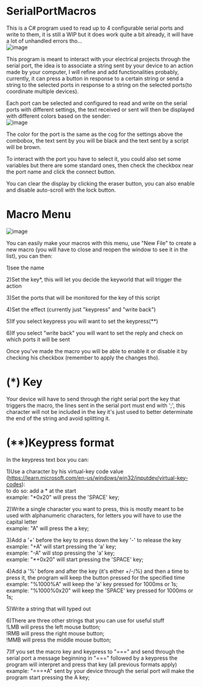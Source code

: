 # SerialPortMacros
This is a C# program used to read up to 4 configurable serial ports and write to them, it is still a WIP but it does work quite a bit already, it will have a lot of unhandled errors tho...  
![image](https://github.com/Agasaworkshop/SerialPortMacros/assets/142116808/7aad28a2-f5ec-4e63-9603-f375e05a9e6d)
  
This program is meant to interact with your electrical projects through the serial port, the idea is to associate a string sent by your device to an action made by your computer, I will refine and add functionalities probably, currently, it can press a button in response to a certain string or send a string to the selected ports in response to a string on the selected ports(to coordinate multiple devices).  
  
Each port can be selected and configured to read and write on the serial ports with different settings, the text received or sent will then be displayed with different colors based on the sender:  
![image](https://github.com/Agasaworkshop/SerialPortMacros/assets/142116808/32f5f7ad-ac02-49c2-99a0-e8922e756a08)
  
The color for the port is the same as the cog for the settings above the combobox, the text sent by you will be black and the text sent by a script will be brown.  
  
To interact with the port you have to select it, you could also set some variables but there are some standard ones, then check the checkbox near the port name and click the connect button.  
  
You can clear the display by clicking the eraser button, you can also enable and disable auto-scroll with the lock button.  
  
# Macro Menu
![image](https://github.com/Agasaworkshop/SerialPortMacros/assets/142116808/057b1100-a02f-4a6a-84e4-77cb438d2151)
  
You can easily make your macros with this menu, use "New File" to create a new macro (you will have to close and reopen the window to see it in the list), you can then:  
  
  1)see the name  
    
  2)Set the key*, this will let you decide the keyworld that will trigger the action  
    
  3)Set the ports that will be monitored for the key of this script  
    
  4)Set the effect (currently just "keypress" and "write back")    
    
  5)If you select keypress you will want to set the keypress(**)  
    
  6)If you select "write back" you will want to set the reply and check on which ports it will be sent  

Once you've made the macro you will be able to enable it or disable it by checking his checkbox (remember to apply the changes tho).  

# (*) Key
Your device will have to send through the right serial port the key that triggers the macro, the lines sent in the serial port must end with ';', this character will not be included in the key it's just used to better determinate the end of the string and avoid splitting it.

# (**)Keypress format
In the keypress text box you can:  
  
  1)Use a character by his virtual-key code value (https://learn.microsoft.com/en-us/windows/win32/inputdev/virtual-key-codes):  
    to do so: add a * at the start    
      example: "*0x20" will press the 'SPACE' key;  
        
  2)Write a single character you want to press, this is mostly meant to be used with alphanumeric characters, for letters you will have to use the capital letter  
      example: "A" will press the a key;  
      
  3)Add a '+' before the key to press down the key '-' to release the key  
      example: "+A" will start pressing the 'a' key;   
      example: "-A" will stop pressing the 'a' key;  
      example: "*+0x20" will start pressing the 'SPACE' key;  
      
  4)Add a '%' before and after the key (it's either +/-/%) and then a time to press it, the program will keep the button pressed for the specified time  
      example: "%1000%A" will keep the 'a' key pressed for 1000ms or 1s;   
      example: "%1000%0x20" will keep the 'SPACE' key pressed for 1000ms or 1s;  
      
  5)Write a string that will typed out  
  
  6)There are three other strings that you can use for useful stuff  
      !LMB will press the left mouse button;  
      !RMB will press the right mouse button;  
      !MMB will press the middle mouse button;  

  7)If you set the macro key and keypress to "===" and send through the serial port a message beginning in "===" followed by a keypress the program will interpret and press that key (all previous formats apply)
      example: "===+A" sent by your device through the serial port will make the program start pressing the A key;

